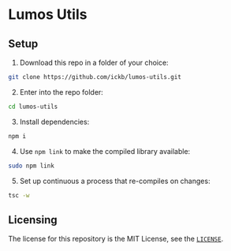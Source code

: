 # Lumos Utils

## Setup

1. Download this repo in a folder of your choice:  

```bash
git clone https://github.com/ickb/lumos-utils.git
```

2. Enter into the repo folder:

```bash
cd lumos-utils
```

3. Install dependencies:

```bash
npm i
```

4. Use `npm link` to make the compiled library available:

```bash
sudo npm link
```

5. Set up continuous a process that re-compiles on changes:

```bash
tsc -w
```

## Licensing

The license for this repository is the MIT License, see the [`LICENSE`](./LICENSE).
